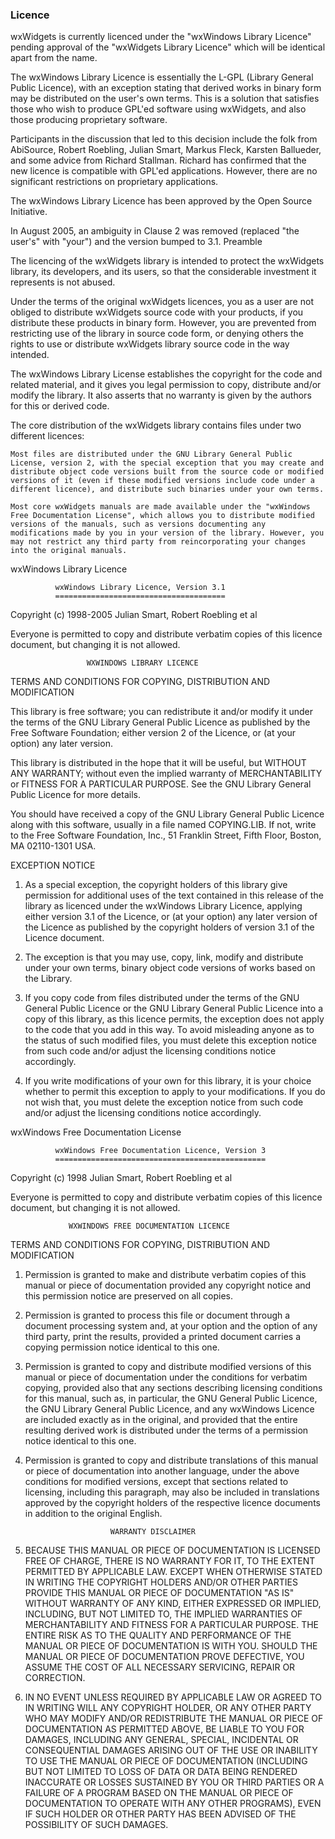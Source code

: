 ### Licence

wxWidgets is currently licenced under the "wxWindows Library Licence" pending approval of the "wxWidgets Library Licence" which will be identical apart from the name.

The wxWindows Library Licence is essentially the L-GPL (Library General Public Licence), with an exception stating that derived works in binary form may be distributed on the user's own terms. This is a solution that satisfies those who wish to produce GPL'ed software using wxWidgets, and also those producing proprietary software.

Participants in the discussion that led to this decision include the folk from AbiSource, Robert Roebling, Julian Smart, Markus Fleck, Karsten Ballueder, and some advice from Richard Stallman. Richard has confirmed that the new licence is compatible with GPL'ed applications. However, there are no significant restrictions on proprietary applications.

The wxWindows Library Licence has been approved by the Open Source Initiative.

In August 2005, an ambiguity in Clause 2 was removed (replaced "the user's" with "your") and the version bumped to 3.1.
Preamble

The licencing of the wxWidgets library is intended to protect the wxWidgets library, its developers, and its users, so that the considerable investment it represents is not abused.

Under the terms of the original wxWidgets licences, you as a user are not obliged to distribute wxWidgets source code with your products, if you distribute these products in binary form. However, you are prevented from restricting use of the library in source code form, or denying others the rights to use or distribute wxWidgets library source code in the way intended.

The wxWindows Library License establishes the copyright for the code and related material, and it gives you legal permission to copy, distribute and/or modify the library. It also asserts that no warranty is given by the authors for this or derived code.

The core distribution of the wxWidgets library contains files under two different licences:

    Most files are distributed under the GNU Library General Public License, version 2, with the special exception that you may create and distribute object code versions built from the source code or modified versions of it (even if these modified versions include code under a different licence), and distribute such binaries under your own terms.

    Most core wxWidgets manuals are made available under the "wxWindows Free Documentation License", which allows you to distribute modified versions of the manuals, such as versions documenting any modifications made by you in your version of the library. However, you may not restrict any third party from reincorporating your changes into the original manuals.

wxWindows Library Licence

              wxWindows Library Licence, Version 3.1
              ======================================

Copyright (c) 1998-2005 Julian Smart, Robert Roebling et al

Everyone is permitted to copy and distribute verbatim copies
of this licence document, but changing it is not allowed.

                     WXWINDOWS LIBRARY LICENCE
   TERMS AND CONDITIONS FOR COPYING, DISTRIBUTION AND MODIFICATION

This library is free software; you can redistribute it and/or modify it
under the terms of the GNU Library General Public Licence as published by
the Free Software Foundation; either version 2 of the Licence, or (at your
option) any later version.

This library is distributed in the hope that it will be useful, but WITHOUT
ANY WARRANTY; without even the implied warranty of MERCHANTABILITY or
FITNESS FOR A PARTICULAR PURPOSE.  See the GNU Library General Public
Licence for more details.

You should have received a copy of the GNU Library General Public Licence
along with this software, usually in a file named COPYING.LIB.  If not,
write to the Free Software Foundation, Inc., 51 Franklin Street, Fifth
Floor, Boston, MA 02110-1301 USA.

EXCEPTION NOTICE

1. As a special exception, the copyright holders of this library give
permission for additional uses of the text contained in this release of the
library as licenced under the wxWindows Library Licence, applying either
version 3.1 of the Licence, or (at your option) any later version of the
Licence as published by the copyright holders of version 3.1 of the Licence
document.

2. The exception is that you may use, copy, link, modify and distribute
under your own terms, binary object code versions of works based on the
Library.

3. If you copy code from files distributed under the terms of the GNU
General Public Licence or the GNU Library General Public Licence into a
copy of this library, as this licence permits, the exception does not apply
to the code that you add in this way.  To avoid misleading anyone as to the
status of such modified files, you must delete this exception notice from
such code and/or adjust the licensing conditions notice accordingly.

4. If you write modifications of your own for this library, it is your
choice whether to permit this exception to apply to your modifications.  If
you do not wish that, you must delete the exception notice from such code
and/or adjust the licensing conditions notice accordingly.

wxWindows Free Documentation License

              wxWindows Free Documentation Licence, Version 3
              ===============================================

Copyright (c) 1998 Julian Smart, Robert Roebling et al

Everyone is permitted to copy and distribute verbatim copies
of this licence document, but changing it is not allowed.

                 WXWINDOWS FREE DOCUMENTATION LICENCE
   TERMS AND CONDITIONS FOR COPYING, DISTRIBUTION AND MODIFICATION

1. Permission is granted to make and distribute verbatim copies of this
manual or piece of documentation provided any copyright notice and this
permission notice are preserved on all copies.

2. Permission is granted to process this file or document through a
document processing system and, at your option and the option of any third
party, print the results, provided a printed document carries a copying
permission notice identical to this one.

3. Permission is granted to copy and distribute modified versions of this
manual or piece of documentation under the conditions for verbatim copying,
provided also that any sections describing licensing conditions for this
manual, such as, in particular, the GNU General Public Licence, the GNU
Library General Public Licence, and any wxWindows Licence are included
exactly as in the original, and provided that the entire resulting derived
work is distributed under the terms of a permission notice identical to
this one.

4. Permission is granted to copy and distribute translations of this manual
or piece of documentation into another language, under the above conditions
for modified versions, except that sections related to licensing, including
this paragraph, may also be included in translations approved by the
copyright holders of the respective licence documents in addition to the
original English.

                          WARRANTY DISCLAIMER

5. BECAUSE THIS MANUAL OR PIECE OF DOCUMENTATION IS LICENSED FREE OF
CHARGE, THERE IS NO WARRANTY FOR IT, TO THE EXTENT PERMITTED BY APPLICABLE
LAW.  EXCEPT WHEN OTHERWISE STATED IN WRITING THE COPYRIGHT HOLDERS AND/OR
OTHER PARTIES PROVIDE THIS MANUAL OR PIECE OF DOCUMENTATION "AS IS" WITHOUT
WARRANTY OF ANY KIND, EITHER EXPRESSED OR IMPLIED, INCLUDING, BUT NOT
LIMITED TO, THE IMPLIED WARRANTIES OF MERCHANTABILITY AND FITNESS FOR A
PARTICULAR PURPOSE.  THE ENTIRE RISK AS TO THE QUALITY AND PERFORMANCE OF
THE MANUAL OR PIECE OF DOCUMENTATION IS WITH YOU.  SHOULD THE MANUAL OR
PIECE OF DOCUMENTATION PROVE DEFECTIVE, YOU ASSUME THE COST OF ALL
NECESSARY SERVICING, REPAIR OR CORRECTION.

6. IN NO EVENT UNLESS REQUIRED BY APPLICABLE LAW OR AGREED TO IN WRITING
WILL ANY COPYRIGHT HOLDER, OR ANY OTHER PARTY WHO MAY MODIFY AND/OR
REDISTRIBUTE THE MANUAL OR PIECE OF DOCUMENTATION AS PERMITTED ABOVE, BE
LIABLE TO YOU FOR DAMAGES, INCLUDING ANY GENERAL, SPECIAL, INCIDENTAL OR
CONSEQUENTIAL DAMAGES ARISING OUT OF THE USE OR INABILITY TO USE THE MANUAL
OR PIECE OF DOCUMENTATION (INCLUDING BUT NOT LIMITED TO LOSS OF DATA OR
DATA BEING RENDERED INACCURATE OR LOSSES SUSTAINED BY YOU OR THIRD PARTIES
OR A FAILURE OF A PROGRAM BASED ON THE MANUAL OR PIECE OF DOCUMENTATION TO
OPERATE WITH ANY OTHER PROGRAMS), EVEN IF SUCH HOLDER OR OTHER PARTY HAS
BEEN ADVISED OF THE POSSIBILITY OF SUCH DAMAGES.

